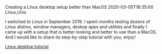Creating a Linux desktop setup better than MacOS
2020-03-05T18:35:00
Linux,Unix

I switched to Linux in September 2019. I spent months testing dozens of Linux distros, window managers, deskop apps and utilities and finally I came up with a setup that is better looking and better to use than a MacOS. And I would like to share its step-by-step tutorial with you, enjoy!

[Linux desktop tutorial](https://github.com/milgra/tutorials/blob/master/pretty-and-functional-linux-destkop.md)